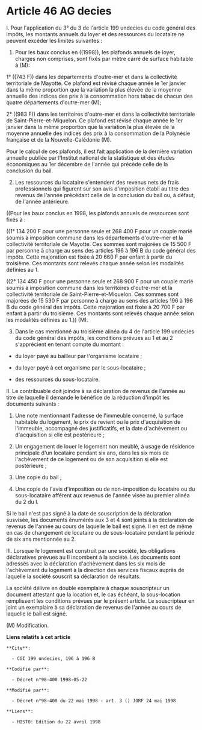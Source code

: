 # Article 46 AG decies

I. Pour l'application du 3° du 3 de l'article 199 undecies du code général des impôts, les montants annuels du loyer et des
ressources du locataire ne peuvent excéder les limites suivantes :

1. Pour les baux conclus en ((1998)), les plafonds annuels de loyer, charges non comprises, sont fixés par mètre carré de
surface habitable à (M):

1° ((743 F)) dans les départements d'outre-mer et dans la collectivité territoriale de Mayotte. Ce plafond est révisé chaque
année le 1er janvier dans la même proportion que la variation la plus élevée de la moyenne annuelle des indices des prix à la
consommation hors tabac de chacun des quatre départements d'outre-mer (M);

2° ((983 F)) dans les territoires d'outre-mer et dans la collectivité territoriale de Saint-Pierre-et-Miquelon. Ce plafond
est révisé chaque année le 1er janvier dans la même proportion que la variation la plus élevée de la moyenne annuelle des
indices des prix à la consommation de la Polynésie française et de la Nouvelle-Calédonie (M).

Pour le calcul de ces plafonds, il est fait application de la dernière variation annuelle publiée par l'Institut national de
la statistique et des études économiques au 1er décembre de l'année qui précède celle de la conclusion du bail.

2. Les ressources du locataire s'entendent des revenus nets de frais professionnels qui figurent sur son avis d'imposition
établi au titre des revenus de l'année précédant celle de la conclusion du bail ou, à défaut, de l'année antérieure.

((Pour les baux conclus en 1998, les plafonds annuels de ressources sont fixés à :

((1° 134 200 F pour une personne seule et 268 400 F pour un couple marié soumis à imposition commune dans les départements
d'outre-mer et la collectivité territoriale de Mayotte. Ces sommes sont majorées de 15 500 F par personne à charge au sens
des articles 196 à 196 B du code général des impôts. Cette majoration est fixée à 20 660 F par enfant à partir du troisième.
Ces montants sont relevés chaque année selon les modalités définies au 1.

((2° 134 450 F pour une personne seule et 268 900 F pour un couple marié soumis à imposition commune dans les territoires
d'outre-mer et la collectivité territoriale de Saint-Pierre-et-Miquelon. Ces sommes sont majorées de 15 530 F par personne à
charge au sens des articles 196 à 196 B du code général des impôts. Cette majoration est fixée à 20 700 F par enfant à partir
du troisième. Ces montants sont relevés chaque année selon les modalités définies au 1.)) (M).

3. Dans le cas mentionné au troisième alinéa du 4 de l'article 199 undecies du code général des impôts, les conditions
prévues au 1 et au 2 s'apprécient en tenant compte du montant :

- du loyer payé au bailleur par l'organisme locataire ;

- du loyer payé à cet organisme par le sous-locataire ;

- des ressources du sous-locataire.

II. Le contribuable doit joindre à sa déclaration de revenus de l'année au titre de laquelle il demande le bénéfice de la
réduction d'impôt les documents suivants :

1. Une note mentionnant l'adresse de l'immeuble concerné, la surface habitable du logement, le prix de revient ou le prix
d'acquisition de l'immeuble, accompagné des justificatifs, et la date d'achèvement ou d'acquisition si elle est postérieure ;

2. Un engagement de louer le logement non meublé, à usage de résidence principale d'un locataire pendant six ans, dans les
six mois de l'achèvement de ce logement ou de son acquisition si elle est postérieure ;

3. Une copie du bail ;

4. Une copie de l'avis d'imposition ou de non-imposition du locataire ou du sous-locataire afférent aux revenus de l'année
visée au premier alinéa du 2 du I.

Si le bail n'est pas signé à la date de souscription de la déclaration susvisée, les documents énumérés aux 3 et 4 sont
joints à la déclaration de revenus de l'année au cours de laquelle le bail est signé. Il en est de même en cas de changement
de locataire ou de sous-locataire pendant la période de six ans mentionnée au 2.

III. Lorsque le logement est construit par une société, les obligations déclaratives prévues au II incombent à la société.
Les documents sont adressés avec la déclaration d'achèvement dans les six mois de l'achèvement du logement à la direction des
services fiscaux auprès de laquelle la société souscrit sa déclaration de résultats.

La société délivre en double exemplaire à chaque souscripteur un document attestant que la location et, le cas échéant, la
sous-location remplissent les conditions prévues par le présent article. Le souscripteur en joint un exemplaire à sa
déclaration de revenus de l'année au cours de laquelle le bail est signé.

(M) Modification.

**Liens relatifs à cet article**

	**Cite**:

	  - CGI 199 undecies, 196 à 196 B

	**Codifié par**:

	  - Décret n°98-400 1998-05-22

	**Modifié par**:

	  - Décret n°98-400 du 22 mai 1998 - art. 3 () JORF 24 mai 1998

	**Liens**:

	  - HISTO: Edition du 22 avril 1998
